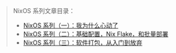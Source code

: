 > NixOS 系列文章目录：
>
> - [NixOS 系列（一）：我为什么心动了](/article/modify-website/nixos-why.lantian/)
> - [NixOS 系列（二）：基础配置，Nix Flake，和批量部署](/article/modify-website/nixos-initial-config-flake-deploy.lantian/)
> - [NixOS 系列（三）：软件打包，从入门到放弃](/article/modify-computer/nixos-packaging.lantian/)
